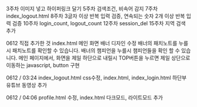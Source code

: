 3주차 이미지 넣고 하이퍼링크 달기 
5주차 검색조건, 비속어 감지 
7주차 index_logout.html
8주차 3글자 이상 반복 입력 검증, 연속되는 숫자 2개 이상 반복 입력 검증
10주차 login_count, logout_count
12주차 session_del 
15주차  지역 검색 추가 

0612
직접 추가한 것 
index.html 메인 화면 배너 디자인 수정 
배너의 패치노트를 누를시 패치노트를 확인할 수 있습니다. 
배너의 챔피언을 누를시 챔피언들을 확인 할 수 있습니다. 
메인 페이지에서, 화면을 제일 하단으로 내릴시 TOP버튼을 누르면 제일 상단으로 이동하는 javascript, button 구현 


0612 / 03:24
index_logout.html css수정, 
index.html, index_login.html 하단부 유튜브 동영상 추가 


0612 / 04:06
profile.html 수정, 
index.html 다크모드, 라이트모드 추가 
